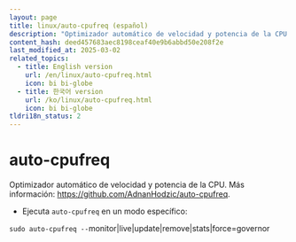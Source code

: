 ```yaml
---
layout: page
title: linux/auto-cpufreq (español)
description: "Optimizador automático de velocidad y potencia de la CPU."
content_hash: deed457683aec8198ceaf40e9b6abbd50e208f2e
last_modified_at: 2025-03-02
related_topics:
  - title: English version
    url: /en/linux/auto-cpufreq.html
    icon: bi bi-globe
  - title: 한국어 version
    url: /ko/linux/auto-cpufreq.html
    icon: bi bi-globe
tldri18n_status: 2
---
```

# auto-cpufreq

Optimizador automático de velocidad y potencia de la CPU.
Más información: <https://github.com/AdnanHodzic/auto-cpufreq>.

- Ejecuta `auto-cpufreq` en un modo específico:

`sudo auto-cpufreq --`<span class="tldr-var badge badge-pill bg-dark-lm bg-white-dm text-white-lm text-dark-dm font-weight-bold">monitor|live|update|remove|stats|force=governor</span>
